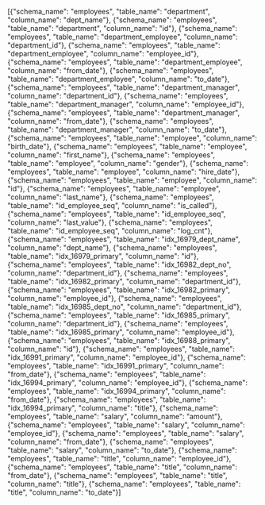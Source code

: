 [{"schema_name": "employees", "table_name": "department", "column_name": "dept_name"}, {"schema_name": "employees", "table_name": "department", "column_name": "id"}, {"schema_name": "employees", "table_name": "department_employee", "column_name": "department_id"}, {"schema_name": "employees", "table_name": "department_employee", "column_name": "employee_id"}, {"schema_name": "employees", "table_name": "department_employee", "column_name": "from_date"}, {"schema_name": "employees", "table_name": "department_employee", "column_name": "to_date"}, {"schema_name": "employees", "table_name": "department_manager", "column_name": "department_id"}, {"schema_name": "employees", "table_name": "department_manager", "column_name": "employee_id"}, {"schema_name": "employees", "table_name": "department_manager", "column_name": "from_date"}, {"schema_name": "employees", "table_name": "department_manager", "column_name": "to_date"}, {"schema_name": "employees", "table_name": "employee", "column_name": "birth_date"}, {"schema_name": "employees", "table_name": "employee", "column_name": "first_name"}, {"schema_name": "employees", "table_name": "employee", "column_name": "gender"}, {"schema_name": "employees", "table_name": "employee", "column_name": "hire_date"}, {"schema_name": "employees", "table_name": "employee", "column_name": "id"}, {"schema_name": "employees", "table_name": "employee", "column_name": "last_name"}, {"schema_name": "employees", "table_name": "id_employee_seq", "column_name": "is_called"}, {"schema_name": "employees", "table_name": "id_employee_seq", "column_name": "last_value"}, {"schema_name": "employees", "table_name": "id_employee_seq", "column_name": "log_cnt"}, {"schema_name": "employees", "table_name": "idx_16979_dept_name", "column_name": "dept_name"}, {"schema_name": "employees", "table_name": "idx_16979_primary", "column_name": "id"}, {"schema_name": "employees", "table_name": "idx_16982_dept_no", "column_name": "department_id"}, {"schema_name": "employees", "table_name": "idx_16982_primary", "column_name": "department_id"}, {"schema_name": "employees", "table_name": "idx_16982_primary", "column_name": "employee_id"}, {"schema_name": "employees", "table_name": "idx_16985_dept_no", "column_name": "department_id"}, {"schema_name": "employees", "table_name": "idx_16985_primary", "column_name": "department_id"}, {"schema_name": "employees", "table_name": "idx_16985_primary", "column_name": "employee_id"}, {"schema_name": "employees", "table_name": "idx_16988_primary", "column_name": "id"}, {"schema_name": "employees", "table_name": "idx_16991_primary", "column_name": "employee_id"}, {"schema_name": "employees", "table_name": "idx_16991_primary", "column_name": "from_date"}, {"schema_name": "employees", "table_name": "idx_16994_primary", "column_name": "employee_id"}, {"schema_name": "employees", "table_name": "idx_16994_primary", "column_name": "from_date"}, {"schema_name": "employees", "table_name": "idx_16994_primary", "column_name": "title"}, {"schema_name": "employees", "table_name": "salary", "column_name": "amount"}, {"schema_name": "employees", "table_name": "salary", "column_name": "employee_id"}, {"schema_name": "employees", "table_name": "salary", "column_name": "from_date"}, {"schema_name": "employees", "table_name": "salary", "column_name": "to_date"}, {"schema_name": "employees", "table_name": "title", "column_name": "employee_id"}, {"schema_name": "employees", "table_name": "title", "column_name": "from_date"}, {"schema_name": "employees", "table_name": "title", "column_name": "title"}, {"schema_name": "employees", "table_name": "title", "column_name": "to_date"}]